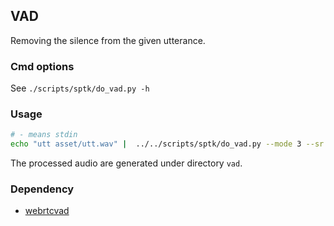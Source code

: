 ## VAD

Removing the silence from the given utterance.

### Cmd options

See `./scripts/sptk/do_vad.py -h`

### Usage

```bash
# - means stdin
echo "utt asset/utt.wav" |  ../../scripts/sptk/do_vad.py --mode 3 --sr 16000 - vad
```
The processed audio are generated under directory `vad`.

### Dependency

* [webrtcvad](https://github.com/wiseman/py-webrtcvad)
